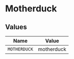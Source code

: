 # Motherduck


## Values

| Name         | Value        |
| ------------ | ------------ |
| `MOTHERDUCK` | motherduck   |